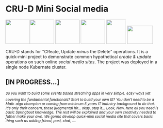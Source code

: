 # CRU-D Mini Social media





<img src="https://i.postimg.cc/c15jLGQK/ww1.png" width="80"><img src="https://i.postimg.cc/KzdM05KD/ww2.png" width="80"> <img src="https://i.postimg.cc/FRPPz8Bs/ww4.png" width="80"> <img src="https://i.postimg.cc/pLZc3mJF/ww3.png" width="80"> <img src="https://i.postimg.cc/xj3tYSvh/kafka.png" width="65" height="80"> <img src="https://i.postimg.cc/sX7QyybL/kafka.png" width="85" height="60">




CRU-D stands for "CReate, Update *minus* the Delete" operations. It is a quick-mini project to demonstrate common hypothetical *create & update* operations on such online *social media sites*. The project was deployed in a single node Kubernate cluster.



## [IN PROGRESS...]


*<sub> So you want to build some events based streaming apps in very simple, easy ways yet covering the fundamental functionals? Start to build your own IS?</sub>*
*<sub>You don't need to be a Math-algo champion or coming from minimum 5 years IT industry background to do that. It's only their concern, those judgmental hir... okay, stop it... Look, Now, here all you need is basic Springboot knowledge. The rest will be explained and your own creativity needed to futher make your own. We gonna develop quick-mini social media site that covers basic thing such as adding friend, post, chat, ....</sub>*
